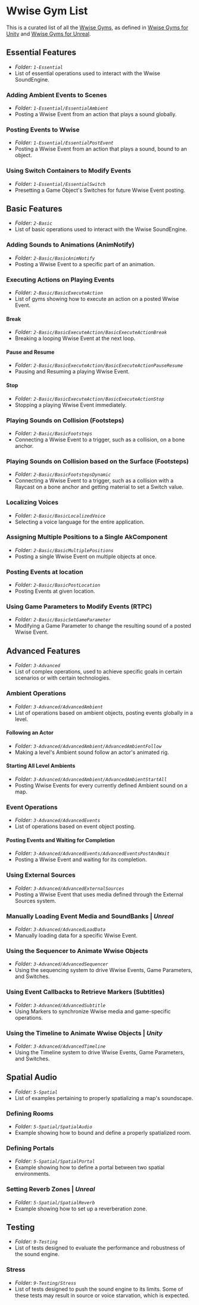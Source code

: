 # Wwise Gym List

This is a curated list of all the [Wwise Gyms](../../README.md), as defined in [Wwise Gyms for Unity](../../Unity/README.md) and [Wwise Gyms for Unreal](../../Unreal/README.md).

## Essential Features

- _Folder: `1-Essential`_
- List of essential operations used to interact with the Wwise SoundEngine.

### Adding Ambient Events to Scenes

- _Folder: `1-Essential/EssentialAmbient`_
- Posting a Wwise Event from an action that plays a sound globally.

### Posting Events to Wwise

- _Folder: `1-Essential/EssentialPostEvent`_
- Posting a Wwise Event from an action that plays a sound, bound to an object.

### Using Switch Containers to Modify Events

- _Folder: `1-Essential/EssentialSwitch`_
- Presetting a Game Object's Switches for future Wwise Event posting.

## Basic Features

- _Folder: `2-Basic`_
- List of basic operations used to interact with the Wwise SoundEngine.

### Adding Sounds to Animations (AnimNotify)

- _Folder: `2-Basic/BasicAnimNotify`_
- Posting a Wwise Event to a specific part of an animation.

### Executing Actions on Playing Events

- _Folder: `2-Basic/BasicExecuteAction`_
- List of gyms showing how to execute an action on a posted Wwise Event.

#### Break

- _Folder: `2-Basic/BasicExecuteAction/BasicExecuteActionBreak`_
- Breaking a looping Wwise Event at the next loop.

#### Pause and Resume

- _Folder: `2-Basic/BasicExecuteAction/BasicExecuteActionPauseResume`_
- Pausing and Resuming a playing Wwise Event.

#### Stop

- _Folder: `2-Basic/BasicExecuteAction/BasicExecuteActionStop`_
- Stopping a playing Wwise Event immediately.

### Playing Sounds on Collision (Footsteps)

- _Folder: `2-Basic/BasicFootsteps`_
- Connecting a Wwise Event to a trigger, such as a collision, on a bone anchor.

### Playing Sounds on Collision based on the Surface (Footsteps)

- _Folder: `2-Basic/BasicFootstepsDynamic`_
- Connecting a Wwise Event to a trigger, such as a collision with a Raycast on a bone anchor and getting material to set a Switch value.

### Localizing Voices

- _Folder: `2-Basic/BasicLocalizedVoice`_
- Selecting a voice language for the entire application.

### Assigning Multiple Positions to a Single AkComponent

- _Folder: `2-Basic/BasicMultiplePositions`_
- Posting a single Wwise Event on multiple objects at once.

### Posting Events at location

- _Folder: `2-Basic/BasicPostLocation`_
- Posting Events at given location.

### Using Game Parameters to Modify Events (RTPC)

- _Folder: `2-Basic/BasicSetGameParameter`_
- Modifying a Game Parameter to change the resulting sound of a posted Wwise Event.

## Advanced Features

- _Folder: `3-Advanced`_
- List of complex operations, used to achieve specific goals in certain scenarios or with certain technologies.

### Ambient Operations

- _Folder: `3-Advanced/AdvancedAmbient`_
- List of operations based on ambient objects, posting events globally in a level.

#### Following an Actor

- _Folder: `3-Advanced/AdvancedAmbient/AdvancedAmbientFollow`_
- Making a level's Ambient sound follow an actor's animated rig.

#### Starting All Level Ambients

- _Folder: `3-Advanced/AdvancedAmbient/AdvancedAmbientStartAll`_
- Posting Wwise Events for every currently defined Ambient sound on a map.

### Event Operations

- _Folder: `3-Advanced/AdvancedEvents`_
- List of operations based on event object posting.

#### Posting Events and Waiting for Completion

- _Folder: `3-Advanced/AdvancedEvents/AdvancedEventsPostAndWait`_
- Posting a Wwise Event and waiting for its completion.

### Using External Sources

- _Folder: `3-Advanced/AdvancedExternalSources`_
- Posting a Wwise Event that uses media defined through the External Sources system.

### Manually Loading Event Media and SoundBanks | _Unreal_

- _Folder: `3-Advanced/AdvancedLoadData`_
- Manually loading data for a specific Wwise Event.

### Using the Sequencer to Animate Wwise Objects

- _Folder: `3-Advanced/AdvancedSequencer`_
- Using the sequencing system to drive Wwise Events, Game Parameters, and Switches.

### Using Event Callbacks to Retrieve Markers (Subtitles)

- _Folder: `3-Advanced/AdvancedSubtitle`_
- Using Markers to synchronize Wwise media and game-specific operations.

### Using the Timeline to Animate Wwise Objects | _Unity_

- _Folder: `3-Advanced/AdvancedTimeline`_
- Using the Timeline system to drive Wwise Events, Game Parameters, and Switches.

## Spatial Audio

- _Folder: `5-Spatial`_
- List of examples pertaining to properly spatializing a map's soundscape.

### Defining Rooms

- _Folder: `5-Spatial/SpatialAudio`_
- Example showing how to bound and define a properly spatialized room.

### Defining Portals

- _Folder: `5-Spatial/SpatialPortal`_
- Example showing how to define a portal between two spatial environments.

### Setting Reverb Zones | _Unreal_

- _Folder: `5-Spatial/SpatialReverb`_
- Example showing how to set up a reverberation zone.

## Testing

- _Folder: `9-Testing`_
- List of tests designed to evaluate the performance and robustness of the sound engine.

### Stress

- _Folder: `9-Testing/Stress`_
- List of tests designed to push the sound engine to its limits. Some of these tests may result in source or voice starvation, which is expected.
